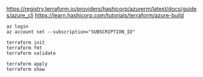https://registry.terraform.io/providers/hashicorp/azurerm/latest/docs/guides/azure_cli
https://learn.hashicorp.com/tutorials/terraform/azure-build

```
az login
az account set --subscription="SUBSCRIPTION_ID"

terraform init
terraform fmt
terraform validate

terraform apply
terraform show
```
